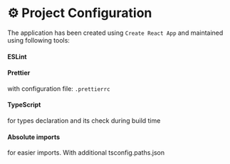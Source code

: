 # ⚙️ Project Configuration

The application has been created using `Create React App` and maintained using following tools:

#### ESLint

#### Prettier
with configuration file: `.prettierrc` 

#### TypeScript
for types declaration and its check during build time

#### Absolute imports
for easier imports. With additional tsconfig.paths.json
